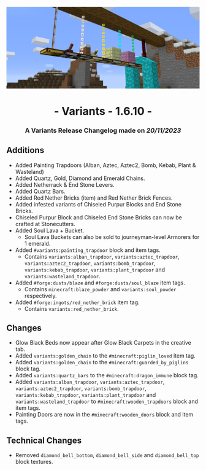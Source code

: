 ![Additions and Changes from 1.6.10](changelog_1610.png)

# <center>- Variants - 1.6.10 -</center>
### <center>A Variants Release Changelog made on *20/11/2023*</center>

## Additions
- Added Painting Trapdoors (Alban, Aztec, Aztec2, Bomb, Kebab, Plant & Wasteland)
- Added Quartz, Gold, Diamond and Emerald Chains.
- Added Netherrack & End Stone Levers.
- Added Quartz Bars.
- Added Red Nether Bricks (item) and Red Nether Brick Fences.
- Added infested variants of Chiseled Purpur Blocks and End Stone Bricks.
- Chiseled Purpur Block and Chiseled End Stone Bricks can now be crafted at Stonecutters.
- Added Soul Lava + Bucket.
  - Soul Lava Buckets can also be sold to journeyman-level Armorers for 1 emerald.
- Added ```#variants:painting_trapdoor``` block and item tags.
  - Contains ```variants:alban_trapdoor```, ```variants:aztec_trapdoor```, ```variants:aztec2_trapdoor```, ```variants:bomb_trapdoor```, ```variants:kebab_trapdoor```, ```variants:plant_trapdoor``` and
    ```variants:wasteland_trapdoor```.
- Added ```#forge:dusts/blaze``` and ```#forge:dusts/soul_blaze``` item tags.
  - Contains ```minecraft:blaze_powder``` and ```variants:soul_powder``` respectively.
- Added ```#forge:ingots/red_nether_brick``` item tag.
  - Contains ```variants:red_nether_brick```.

## Changes
- Glow Black Beds now appear after Glow Black Carpets in the creative tab.
- Added ```variants:golden_chain``` to the ```#minecraft:piglin_loved``` item tag.
- Added ```variants:golden_chain``` to the ```#minecraft:guarded_by_piglins``` block tag.
- Added ```variants:quartz_bars``` to the ```#minecraft:dragon_immune``` block tag.
- Added ```variants:alban_trapdoor```, ```variants:aztec_trapdoor```, ```variants:aztec2_trapdoor```, ```variants:bomb_trapdoor```, ```variants:kebab_trapdoor```, ```variants:plant_trapdoor``` and
  ```variants:wasteland_trapdoor``` to ```#minecraft:wooden_trapdoors``` block and item tags.
- Painting Doors are now in the ```#minecraft:wooden_doors``` block and item tags.

## Technical Changes
- Removed ```diamond_bell_bottom```, ```diamond_bell_side``` and ```diamond_bell_top``` block textures.